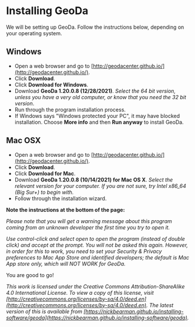 # Installing GeoDa

We will be setting up GeoDa. Follow the instructions below, depending on your operating system.

## Windows 

- Open a web browser and go to [http://geodacenter.github.io/](http://geodacenter.github.io/).  
- Click **Download**.  
- Click **Download for Windows**.  
- Download **GeoDa 1.20.0.8 (12/28/2021)**. *Select the 64 bit version, unless you have a very old computer, or know that you need the 32 bit version*.  
- Run through the program installation process.  
- If Windows says "Windows protected your PC", it may have blocked installation. Choose **More info** and then **Run anyway** to install GeoDa. 

## Mac OSX

- Open a web browser and go to [http://geodacenter.github.io/](http://geodacenter.github.io/).  
- Click **Download**.  
- Click **Download for Mac**.  
- Download **GeoDa 1.20.0.8 (10/14/2021) for Mac OS X**. *Select the relevant version for your computer. If you are not sure, try Intel x86_64 (Big Sur+) to begin with.*   
- Follow through the installation wizard.  

**Note the instructions at the bottom of the page:**

*Please note that you will get a warning message about this program coming from an unknown developer the first time you try to open it.*

*Use control-click and select open to open the program (instead of double click) and accept at the prompt. You will not be asked this again. However, in order for this to work, you need to set your Security & Privacy preferences to Mac App Store and identified developers; the default is Mac App store only, which will NOT WORK for GeoDa.*

<!-- 
## Linux/Ubuntu

- Open a web browser and go to http://www.qgis.org.  
- Click **Download Now**.  
- Expand the **Download for Linux** option.  
- Follow the instructions for the appropiate Linux distribution.  -->
<!-- add more to this section -->

You are good to go!

*This work is licensed under the Creative Commons Attribution-ShareAlike 4.0 International License. To view a copy of this license, visit [http://creativecommons.org/licenses/by-sa/4.0/deed.en](http://creativecommons.org/licenses/by-sa/4.0/deed.en). The latest version of this is available from [https://nickbearman.github.io/installing-software/geoda](https://nickbearman.github.io/installing-software/geoda).*
